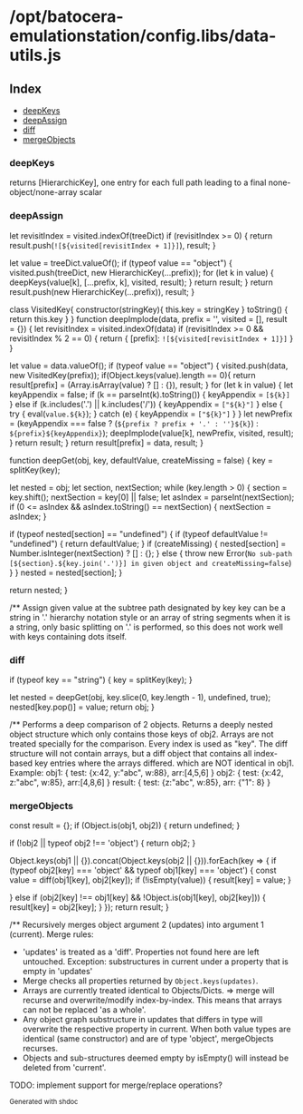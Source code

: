 # /opt/batocera-emulationstation/config.libs/data-utils.js

## Index

* [deepKeys](#deepkeys)
* [deepAssign](#deepassign)
* [diff](#diff)
* [mergeObjects](#mergeobjects)

### deepKeys

returns [HierarchicKey], one entry for each full path leading to a final none-object/none-array scalar

### deepAssign

let revisitIndex = visited.indexOf(treeDict)
if (revisitIndex >= 0) { return result.push(`![${visited[revisitIndex + 1]}]`), result; }

let value = treeDict.valueOf();
if (typeof value == "object") {
visited.push(treeDict, new HierarchicKey(...prefix));
for (let k in value) {
deepKeys(value[k], [...prefix, k], visited, result);
}
return result;
}
return result.push(new HierarchicKey(...prefix)), result;
}

class VisitedKey{
constructor(stringKey){ this.key = stringKey }
toString() { return this.key }
}
function deepImplode(data, prefix = '', visited = [], result = {}) {
let revisitIndex = visited.indexOf(data)
if (revisitIndex >= 0 && revisitIndex % 2 == 0) { return { [prefix]: `![${visited[revisitIndex + 1]}]` } }

let value = data.valueOf();
if (typeof value == "object") {
visited.push(data, new VisitedKey(prefix));
if(Object.keys(value).length == 0){
return result[prefix] = (Array.isArray(value) ? [] : {}), result;
}
for (let k in value) {
let keyAppendix = false;
if (k == parseInt(k).toString()) { keyAppendix = `[${k}]` }
else if (k.includes('.') || k.includes('/')) { keyAppendix = `["${k}"]` }
else {
try { eval(`value.${k}`); }
catch (e) { keyAppendix = `["${k}"]` }
}
let newPrefix = (keyAppendix === false ? (`${prefix ? prefix + '.' : ''}${k}`) : `${prefix}${keyAppendix}`);
deepImplode(value[k], newPrefix, visited, result);
}
return result;
}
return result[prefix] = data, result;
}

function deepGet(obj, key, defaultValue, createMissing = false) {
key = splitKey(key);

let nested = obj;
let section, nextSection;
while (key.length > 0) {
section = key.shift();
nextSection = key[0] || false;
let asIndex = parseInt(nextSection);
if (0 <= asIndex && asIndex.toString() == nextSection) { nextSection = asIndex; }

if (typeof nested[section] == "undefined") {
if (typeof defaultValue != "undefined") { return defaultValue; }
if (createMissing) { nested[section] = Number.isInteger(nextSection) ? [] : {}; }
else { throw new Error(`No sub-path [${section}.${key.join('.')}] in given object and createMissing=false`) }
}
nested = nested[section];
}

return nested;
}

/** Assign given value at the subtree path designated by key
key can be a string in '.' hierarchy notation style or an array of string segments
when it is a string, only basic splitting on '.' is performed, so this does not
work well with keys containing dots itself.

### diff

if (typeof key == "string") { key = splitKey(key); }

let nested = deepGet(obj, key.slice(0, key.length - 1), undefined, true);
nested[key.pop()] = value;
return obj;
}

/**
Performs a deep comparison of 2 objects.
Returns a deeply nested object structure which only contains those keys of obj2.
Arrays are not treated specially for the comparison. Every index is used as "key".
The diff structure will not contain arrays, but a diff object that contains all index-based key entries where the arrays differed.
which are NOT identical in obj1.
Example:
obj1: { test: {x:42, y:"abc", w:88}, arr:[4,5,6] }
obj2: { test: {x:42, z:"abc", w:85}, arr:[4,8,6] }
result: { test: {z:"abc", w:85}, arr: {"1": 8} }

### mergeObjects

const result = {};
if (Object.is(obj1, obj2)) { return undefined; }

if (!obj2 || typeof obj2 !== 'object') { return obj2; }

Object.keys(obj1 || {}).concat(Object.keys(obj2 || {})).forEach(key => {
if (typeof obj2[key] === 'object' && typeof obj1[key] === 'object') {
const value = diff(obj1[key], obj2[key]);
if (!isEmpty(value)) { result[key] = value; }

} else if (obj2[key] !== obj1[key] && !Object.is(obj1[key], obj2[key])) {
result[key] = obj2[key];
}
});
return result;
}

/**
Recursively merges object argument 2 (updates) into argument 1 (current).
Merge rules:
- 'updates' is treated as a 'diff'. Properties not found here are left untouched.
Exception: substructures in current under a property that is empty in 'updates'
- Merge checks all properties returned by `Object.keys(updates)`.
- Arrays are currently treated identical to Objects/Dicts.
=> merge will recurse and overwrite/modify index-by-index.
This means that arrays can not be replaced 'as a whole'.
- Any object graph substructure in updates that differs in type will overwrite the respective property in current.
When both value types are identical (same constructor) and are of type 'object', mergeObjects recurses.
- Objects and sub-structures deemed empty by isEmpty() will instead be deleted from 'current'.

TODO: implement support for merge/replace operations?


<sub>Generated with shdoc</sub>